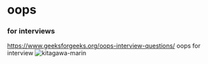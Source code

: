 # oops
### for interviews ###
https://www.geeksforgeeks.org/oops-interview-questions/
oops for interview 
![kitagawa-marin](https://github.com/Tomhawkstorm55557/oops/assets/77274104/49ad0ebe-8078-4e96-936c-68c7bce1bc1d)
